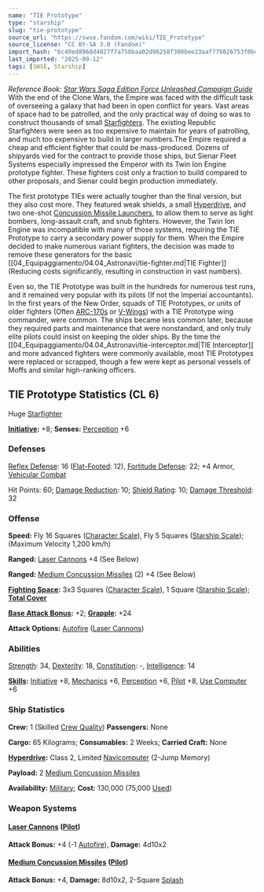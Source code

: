 ```yaml
---
name: "TIE Prototype"
type: "starship"
slug: "tie-prototype"
source_url: "https://swse.fandom.com/wiki/TIE_Prototype"
source_license: "CC BY-SA 3.0 (Fandom)"
import_hash: "6c40ed8968d4027f7a750baa02d96258f300bee23aaf779826753f0b4f865d2d"
last_imported: "2025-09-12"
tags: [SWSE, Starship]
---
```

*Reference Book: [Star Wars Saga Edition Force Unleashed Campaign Guide](https://swse.fandom.com/wiki/Star_Wars_Saga_Edition_Force_Unleashed_Campaign_Guide)*
With the end of the Clone Wars, the Empire was faced with the difficult task of overseeing a galaxy that had been in open conflict for years. Vast areas of space had to be patrolled, and the only practical way of doing so was to construct thousands of small [Starfighters](https://swse.fandom.com/wiki/Starfighters). The existing Republic Starfighters were seen as too expensive to maintain for years of patrolling, and much too expensive to build in larger numbers.The Empire required a cheap and efficient fighter that could be mass-produced. Dozens of shipyards vied for the contract to provide those ships, but Sienar Fleet Systems especially impressed the Emperor with its Twin Ion Engine prototype fighter. These fighters cost only a fraction to build compared to other proposals, and Sienar could begin production immediately.

The first prototype TIEs were actually tougher than the final version, but they also cost more. They featured weak shields, a small [Hyperdrive](https://swse.fandom.com/wiki/Hyperdrive), and two one-shot [Concussion Missile Launchers](https://swse.fandom.com/wiki/Concussion_Missile_Launchers), to allow them to serve as light bombers, long-assault craft, and snub fighters. However, the Twin Ion Engine was incompatible with many of those systems, requiring the TIE Prototype to carry a secondary power supply for them. When the Empire decided to make numerous variant fighters, the decision was made to remove these generators for the basic [[04_Equipaggiamento/04.04_Astronavi/tie-fighter.md|TIE Fighter]] (Reducing costs significantly, resulting in construction in vast numbers).

Even so, the TIE Prototype was built in the hundreds for numerous test runs, and it remained very popular with its pilots (If not the Imperial accountants). In the first years of the New Order, squads of TlE Prototypes, or units of older fighters (Often [ARC-170s](https://swse.fandom.com/wiki/ARC-170s) or [V-Wings](https://swse.fandom.com/wiki/V-Wings)) with a TIE Prototype wing commander, were common. The ships became less common later, because they required parts and maintenance that were nonstandard, and only truly elite pilots could insist on keeping the older ships. By the time the [[04_Equipaggiamento/04.04_Astronavi/tie-interceptor.md|TIE Interceptor]] and more advanced fighters were commonly available, most TIE Prototypes were replaced or scrapped, though a few were kept as personal vessels of Moffs and similar high-ranking officers.
## TIE Prototype Statistics (CL 6)
Huge [Starfighter](https://swse.fandom.com/wiki/Starfighter)

**[Initiative](https://swse.fandom.com/wiki/Initiative):** +8; **Senses:** [Perception](https://swse.fandom.com/wiki/Perception) +6
### Defenses
[Reflex Defense](https://swse.fandom.com/wiki/Reflex_Defense_(Vehicles)): 16 ([Flat-Footed](https://swse.fandom.com/wiki/Flat-Footed): 12), [Fortitude Defense](https://swse.fandom.com/wiki/Fortitude_Defense_(Vehicles)): 22; +4 Armor, [Vehicular Combat](https://swse.fandom.com/wiki/Vehicular_Combat)

Hit Points: 60; [Damage Reduction](https://swse.fandom.com/wiki/Damage_Reduction): 10; [Shield Rating](https://swse.fandom.com/wiki/Shield_Rating): 10; [Damage Threshold](https://swse.fandom.com/wiki/Damage_Threshold_(Vehicles)): 32
### Offense
**Speed:** Fly 16 Squares ([Character Scale](https://swse.fandom.com/wiki/Character_Scale)), Fly 5 Squares ([Starship Scale](https://swse.fandom.com/wiki/Starship_Scale)); (Maximum Velocity 1,200 km/h)

**Ranged:** [Laser Cannons](https://swse.fandom.com/wiki/Laser_Cannons) +4 (See Below)

**Ranged:** [Medium Concussion Missiles](https://swse.fandom.com/wiki/Medium_Concussion_Missiles) (2) +4 (See Below)

**[Fighting Space](https://swse.fandom.com/wiki/Fighting_Space):** 3x3 Squares ([Character Scale](https://swse.fandom.com/wiki/Character_Scale)), 1 Square ([Starship Scale](https://swse.fandom.com/wiki/Starship_Scale)); **[Total Cover](https://swse.fandom.com/wiki/Total_Cover)**

**[Base Attack Bonus](https://swse.fandom.com/wiki/Base_Attack_Bonus):** +2; **[Grapple](https://swse.fandom.com/wiki/Grapple):** +24

**Attack Options:** [Autofire](https://swse.fandom.com/wiki/Autofire_(Vehicle_Combat)) ([Laser Cannons](https://swse.fandom.com/wiki/Laser_Cannons))
### Abilities
[Strength](https://swse.fandom.com/wiki/Strength): 34, [Dexterity](https://swse.fandom.com/wiki/Dexterity): 18, [Constitution](https://swse.fandom.com/wiki/Constitution): -, [Intelligence](https://swse.fandom.com/wiki/Intelligence): 14

**[Skills](https://swse.fandom.com/wiki/Skills):** [Initiative](https://swse.fandom.com/wiki/Initiative) +8, [Mechanics](https://swse.fandom.com/wiki/Mechanics) +6, [Perception](https://swse.fandom.com/wiki/Perception) +6, [Pilot](https://swse.fandom.com/wiki/Pilot) +8, [Use Computer](https://swse.fandom.com/wiki/Use_Computer) +6
### Ship Statistics
**Crew:** 1 (Skilled [Crew Quality](https://swse.fandom.com/wiki/Crew_Quality)) **Passengers:** None

**Cargo:** 65 Kilograms; **Consumables:** 2 Weeks; **Carried Craft:** None

**[Hyperdrive](https://swse.fandom.com/wiki/Hyperdrive):** Class 2, Limited [Navicomputer](https://swse.fandom.com/wiki/Navicomputer) (2-Jump Memory)

**Payload:** 2 [Medium Concussion Missiles](https://swse.fandom.com/wiki/Medium_Concussion_Missiles)

**Availability:** [Military](https://swse.fandom.com/wiki/Military); **Cost:** 130,000 (75,000 [Used](https://swse.fandom.com/wiki/Used))
### Weapon Systems
#### **[Laser Cannons](https://swse.fandom.com/wiki/Laser_Cannons) ([Pilot](https://swse.fandom.com/wiki/Pilot_(Vehicle_Combat)))**
**Attack Bonus:** +4 (-1 [Autofire](https://swse.fandom.com/wiki/Autofire_(Vehicle_Combat))), **Damage:** 4d10x2
#### **[Medium Concussion Missiles](https://swse.fandom.com/wiki/Medium_Concussion_Missiles) ([Pilot](https://swse.fandom.com/wiki/Pilot_(Vehicle_Combat)))**
**Attack Bonus:** +4, **Damage:** 8d10x2, 2-Square [Splash](https://swse.fandom.com/wiki/Splash)